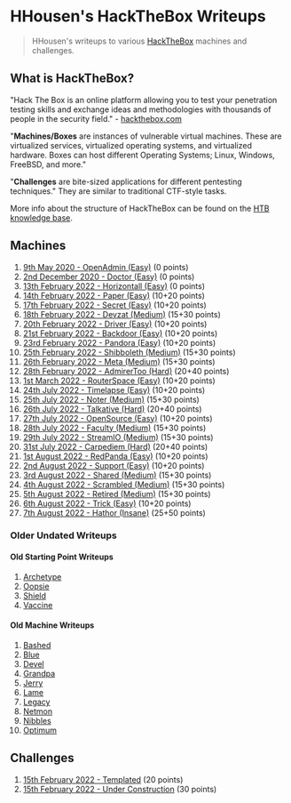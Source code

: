 # HHousen's HackTheBox Writeups

> HHousen's writeups to various [HackTheBox](https://hackthebox.com) machines and challenges.

## What is HackTheBox?

"Hack The Box is an online platform allowing you to test your penetration testing skills and exchange ideas and methodologies with thousands of people in the security field." - [hackthebox.com](https://hackthebox.com)

"**Machines/Boxes** are instances of vulnerable virtual machines. These are virtualized services, virtualized operating systems, and virtualized hardware. Boxes can host different Operating Systems; Linux, Windows, FreeBSD, and more."

"**Challenges** are bite-sized applications for different pentesting techniques." They are similar to traditional CTF-style tasks.

More info about the structure of HackTheBox can be found on the [HTB knowledge base](https://help.hackthebox.com/en/articles/5185158-gs-introduction-to-hack-the-box).

## Machines

1. [9th May 2020 - OpenAdmin (Easy)](Machines/OpenAdmin/README.md) (0 points)
2. [2nd December 2020 - Doctor (Easy)](Machines/Doctor/README.md) (0 points)
3. [13th February 2022 - Horizontall (Easy)](Machines/Horizontall/README.md) (0 points)
4. [14th February 2022 - Paper (Easy)](Machines/Paper/README.md) (10+20 points)
5. [17th February 2022 - Secret (Easy)](Machines/Secret/README.md) (10+20 points)
6. [18th February 2022 - Devzat (Medium)](Machines/Secret/README.md) (15+30 points)
7. [20th February 2022 - Driver (Easy)](Machines/Driver/README.md) (10+20 points)
8. [21st February 2022 - Backdoor (Easy)](Machines/Backdoor/README.md) (10+20 points)
9. [23rd February 2022 - Pandora (Easy)](Machines/Pandora/README.md) (10+20 points)
10. [25th February 2022 - Shibboleth (Medium)](Machines/Shibboleth/README.md) (15+30 points)
11. [26th February 2022 - Meta (Medium)](Machines/Meta/README.md) (15+30 points)
12. [28th February 2022 - AdmirerToo (Hard)](Machines/AdmirerToo/README.md) (20+40 points)
13. [1st March 2022 - RouterSpace (Easy)](Machines/RouterSpace/README.md) (10+20 points)
14. [24th July 2022 - Timelapse (Easy)](Machines/Timelapse/README.md) (10+20 points)
15. [25th July 2022 - Noter (Medium)](Machines/Noter/README.md) (15+30 points)
16. [26th July 2022 - Talkative (Hard)](Machines/Talkative/README.md) (20+40 points)
17. [27th July 2022 - OpenSource (Easy)](Machines/OpenSource/README.md) (10+20 points)
18. [28th July 2022 - Faculty (Medium)](Machines/Faculty/README.md) (15+30 points)
19. [29th July 2022 - StreamIO (Medium)](Machines/StreamIO/README.md) (15+30 points)
20. [31st July 2022 - Carpediem (Hard)](Machines/Carpediem/README.md) (20+40 points)
21. [1st August 2022 - RedPanda (Easy)](Machines/RedPanda/README.md) (10+20 points)
22. [2nd August 2022 - Support (Easy)](Machines/Support/README.md) (10+20 points)
23. [3rd August 2022 - Shared (Medium)](Machines/Shared/README.md) (15+30 points)
24. [4th August 2022 - Scrambled (Medium)](Machines/Scrambled/README.md) (15+30 points)
25. [5th August 2022 - Retired (Medium)](Machines/Retired/README.md) (15+30 points)
26. [6th August 2022 - Trick (Easy)](Machines/Retired/README.md) (10+20 points)
27. [7th August 2022 - Hathor (Insane)](Machines/Hathor/README.md) (25+50 points)

### Older Undated Writeups

#### Old Starting Point Writeups

1. [Archetype](Machines/Archetype/README.md)
2. [Oopsie](Machines/Oopsie/README.md)
3. [Shield](Machines/Shield/README.md)
4. [Vaccine](Machines/Vaccine/README.md)

#### Old Machine Writeups

1. [Bashed](Machines/Bashed/README.md)
2. [Blue](Machines/Blue/README.md)
3. [Devel](Machines/Devel/README.md)
4. [Grandpa](Machines/Grandpa/README.md)
5. [Jerry](Machines/Jerry/README.md)
6. [Lame](Machines/Lame/README.md)
7. [Legacy](Machines/Legacy/README.md)
8. [Netmon](Machines/Netmon/README.md)
9. [Nibbles](Machines/Nibbles/README.md)
10. [Optimum](Machines/Optimum/README.md)

## Challenges

1. [15th February 2022 - Templated](Challenges/Web/Templated/README.md) (20 points)
2. [15th February 2022 - Under Construction](Challenges/Web/Templated/README.md) (30 points)
